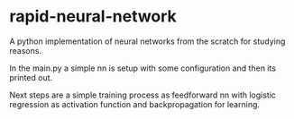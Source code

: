 # rapid-neural-network
A python implementation of neural networks from the scratch for studying reasons.

In the main.py a simple nn is setup with some configuration and then its printed out.

Next steps are a simple training process as feedforward nn with logistic regression as activation function and backpropagation for learning.
